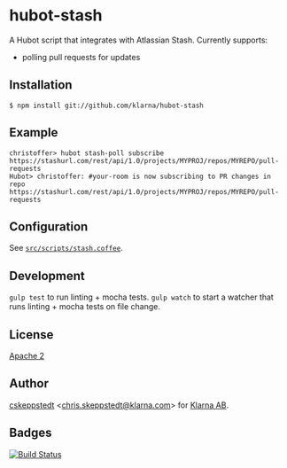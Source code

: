 # hubot-stash

A Hubot script that integrates with Atlassian Stash. Currently supports:

- polling pull requests for updates

## Installation

    $ npm install git://github.com/klarna/hubot-stash

## Example

    christoffer> hubot stash-poll subscribe https://stashurl.com/rest/api/1.0/projects/MYPROJ/repos/MYREPO/pull-requests
    Hubot> christoffer: #your-room is now subscribing to PR changes in repo https://stashurl.com/rest/api/1.0/projects/MYPROJ/repos/MYREPO/pull-requests

## Configuration

See [`src/scripts/stash.coffee`](src/scripts/stash.coffee).

## Development

`gulp test` to run linting + mocha tests.
`gulp watch` to start a watcher that runs linting + mocha tests on file change.

## License

[Apache 2](LICENSE)

## Author

[cskeppstedt][user] &lt;[chris.skeppstedt@klarna.com][mail]&gt; for [Klarna AB][klarna].

## Badges

[![Build Status][travis-badge]][travis]

[travis]: https://travis-ci.org/klarna/hubot-stash
[travis-badge]: https://travis-ci.org/klarna/hubot-stash.svg?branch=master
[user]: https://github.com/cskeppstedt
[mail]: mailto:chris.skeppstedt@klarna.com
[klarna]: https://github.com/klarna
